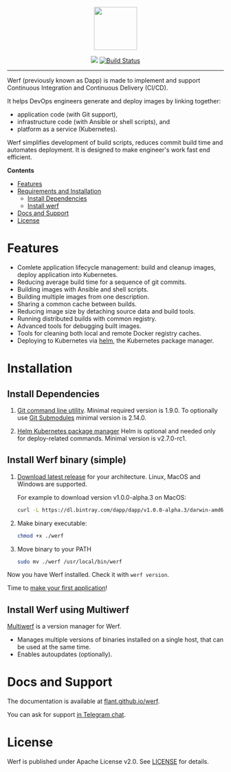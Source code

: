 <p align="center">
  <img src="https://github.com/flant/werf/raw/master/logo.png" style="max-height:100%;" height="100">
</p>
<p align="center">
  <a href='https://bintray.com/dapp/dapp/Dapp/_latestVersion'><img src='https://api.bintray.com/packages/dapp/dapp/Dapp/images/download.svg'></a>
  <a href="https://travis-ci.org/flant/werf"><img alt="Build Status" src="https://travis-ci.org/flant/werf.svg" style="max-width:100%;"></a>
</p>

___

Werf (previously known as Dapp) is made to implement and support Continuous Integration and Continuous Delivery (CI/CD).

It helps DevOps engineers generate and deploy images by linking together:

- application code (with Git support),
- infrastructure code (with Ansible or shell scripts), and
- platform as a service (Kubernetes).

Werf simplifies development of build scripts, reduces commit build time and automates deployment.
It is designed to make engineer's work fast end efficient.

**Contents**

- [Features](#features)
- [Requirements and Installation](#requirements-and-installation)
  - [Install Dependencies](#install-dependencies)
  - [Install werf](#install-werf)
- [Docs and Support](#docs-and-support)
- [License](#license)

# Features

* Comlete application lifecycle management: build and cleanup images, deploy application into Kubernetes.
* Reducing average build time for a sequence of git commits.
* Building images with Ansible and shell scripts.
* Building multiple images from one description.
* Sharing a common cache between builds.
* Reducing image size by detaching source data and build tools.
* Running distributed builds with common registry.
* Advanced tools for debugging built images.
* Tools for cleaning both local and remote Docker registry caches.
* Deploying to Kubernetes via [helm](https://helm.sh/), the Kubernetes package manager.

# Installation

## Install Dependencies

1. [Git command line utility](https://git-scm.com/book/en/v2/Getting-Started-Installing-Git).
   Minimal required version is 1.9.0.
   To optionally use [Git Submodules](https://git-scm.com/docs/gitsubmodules) minimal version is 2.14.0.

2. [Helm Kubernetes package manager](https://github.com/helm/helm/blob/master/docs/install.md)
   Helm is optional and needed only for deploy-related commands.
   Minimal version is v2.7.0-rc1.

## Install Werf binary (simple)

1. [Download latest release](https://bintray.com/dapp/dapp/Dapp/_latestVersion) for your architecture. Linux, MacOS and Windows are supported.

   For example to download version v1.0.0-alpha.3 on MacOS:

   ```bash
   curl -L https://dl.bintray.com/dapp/dapp/v1.0.0-alpha.3/darwin-amd64/dapp -o werf
   ```

2. Make binary executable:

    ```bash
    chmod +x ./werf
    ```

3. Move binary to your PATH

   ```bash
   sudo mv ./werf /usr/local/bin/werf
   ```

Now you have Werf installed. Check it with `werf version`.

Time to [make your first application](https://flant.github.io/werf/how_to/getting_started.html)!

## Install Werf using Multiwerf

[Multiwerf](https://github.com/flant/multiwerf) is a version manager for Werf.

* Manages multiple versions of binaries installed on a single host, that can be used at the same time.
* Enables autoupdates (optionally).

# Docs and Support

The documentation is available at [flant.github.io/werf](https://flant.github.io/werf/).

You can ask for support [in Telegram chat](https://t.me/werf_ru).

# License

Werf is published under Apache License v2.0.
See [LICENSE](https://github.com/flant/werf/blob/master/LICENSE) for details.
